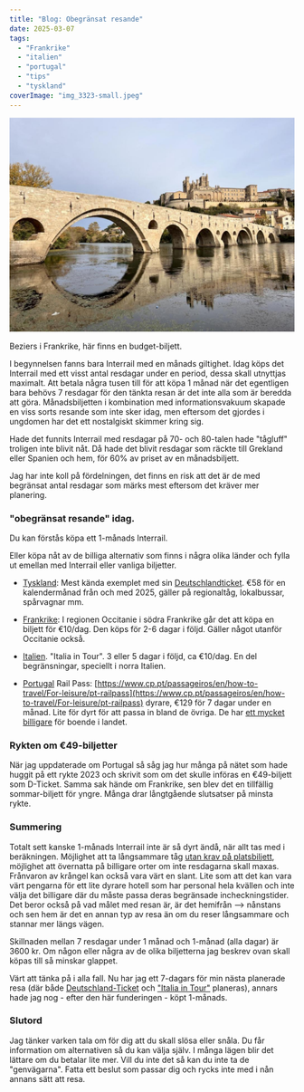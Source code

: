 ```yaml
---
title: "Blog: Obegränsat resande"
date: 2025-03-07
tags: 
  - "Frankrike"
  - "italien"
  - "portugal"
  - "tips"
  - "tyskland"
coverImage: "img_3323-small.jpeg"
---
```


 

![](images/obegransat-resande_1.jpeg?w=1024)

<figcaption>

Beziers i Frankrike, här finns en budget-biljett.

</figcaption>

 

I begynnelsen fanns bara Interrail med en månads giltighet. Idag köps det Interrail med ett visst antal resdagar under en period, dessa skall utnyttjas maximalt. Att betala några tusen till för att köpa 1 månad när det egentligen bara behövs 7 resdagar för den tänkta resan är det inte alla som är beredda att göra. Månadsbiljetten i kombination med informationsvakuum skapade en viss sorts resande som inte sker idag, men eftersom det gjordes i ungdomen har det ett nostalgiskt skimmer kring sig.

Hade det funnits Interrail med resdagar på 70- och 80-talen hade "tågluff" troligen inte blivit nåt. Då hade det blivit resdagar som räckte till Grekland eller Spanien och hem, för 60% av priset av en månadsbiljett.

Jag har inte koll på fördelningen, det finns en risk att det är de med begränsat antal resdagar som märks mest eftersom det kräver mer planering.

### "obegränsat resande" idag.

Du kan förstås köpa ett 1-månads Interrail.

Eller köpa nåt av de billiga alternativ som finns i några olika länder och fylla ut emellan med Interrail eller vanliga biljetter.

- [Tyskland](https://www.trainfo.eu/tyskland/): Mest kända exemplet med sin [Deutschlandticket](https://www.trainfo.eu/deutschland-ticket/). €58 för en kalendermånad från och med 2025, gäller på regionaltåg, lokalbussar, spårvagnar mm.

- [Frankrike](https://www.trainfo.eu/frankrike/): I regionen Occitanie i södra Frankrike går det att köpa en biljett för €10/dag. Den köps för 2-6 dagar i följd. Gäller något utanför Occitanie också.

- [Italien](https://www.trainfo.eu/italien/). "Italia in Tour". 3 eller 5 dagar i följd, ca €10/dag. En del begränsningar, speciellt i norra Italien.

- [Portugal](https://www.trainfo.eu/portugal/) Rail Pass: [https://www.cp.pt/passageiros/en/how-to-travel/For-leisure/pt-railpass](https://www.cp.pt/passageiros/en/how-to-travel/For-leisure/pt-railpass) dyrare, €129 för 7 dagar under en månad. Lite för dyrt för att passa in bland de övriga. De har [ett mycket billigare](https://www.cp.pt/passageiros/en/discounts-benefits/Discounts/green-rail-pass) för boende i landet.

### Rykten om €49-biljetter

När jag uppdaterade om Portugal så såg jag hur många på nätet som hade huggit på ett rykte 2023 och skrivit som om det skulle införas en €49-biljett som D-Ticket. Samma sak hände om Frankrike, sen blev det en tillfällig sommar-biljett för yngre. Många drar långtgående slutsatser på minsta rykte.

### Summering

Totalt sett kanske 1-månads Interrail inte är så dyrt ändå, när allt tas med i beräkningen. Möjlighet att ta långsammare tåg [utan krav på platsbiljett](https://www.trainfo.eu/platsbiljettskrav-eller-inte/), möjlighet att övernatta på billigare orter om inte resdagarna skall maxas. Frånvaron av krångel kan också vara värt en slant. Lite som att det kan vara värt pengarna för ett lite dyrare hotell som har personal hela kvällen och inte välja det billigare där du måste passa deras begränsade incheckningstider. Det beror också på vad målet med resan är, är det hemifrån --> nånstans och sen hem är det en annan typ av resa än om du reser långsammare och stannar mer längs vägen.

Skillnaden mellan 7 resdagar under 1 månad och 1-månad (alla dagar) är 3600 kr. Om någon eller några av de olika biljetterna jag beskrev ovan skall köpas till så minskar glappet.

Värt att tänka på i alla fall. Nu har jag ett 7-dagars för min nästa planerade resa (där både [Deutschland-Ticket](https://www.trainfo.eu/deutschland-ticket/) och ["Italia in Tour"](https://www.trainfo.eu/italia-in-tour-3-5-dagarsbiljett-for-regionaltag/) planeras), annars hade jag nog - efter den här funderingen - köpt 1-månads.

### Slutord

Jag tänker varken tala om för dig att du skall slösa eller snåla. Du får information om alternativen så du kan välja själv. I många lägen blir det lättare om du betalar lite mer. Vill du inte det så kan du inte ta de "genvägarna". Fatta ett beslut som passar dig och rycks inte med i nån annans sätt att resa.
